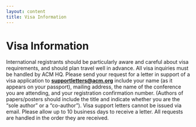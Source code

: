 ```yaml
---
layout: content
title: Visa Information
---
```


# Visa Information

International registrants should be particularly aware and careful about visa requirements, and should plan travel well in advance. All visa inquiries must be handled by ACM HQ. Please send your request for a letter in support of a visa application to **supportletters@acm.org** include your name (as it appears on your passport), mailing address, the name of the conference you are attending, and your registration confirmation number. (Authors of papers/posters should include the title and indicate whether you are the “sole author” or a “co-author”). Visa support letters cannot be issued via email. Please allow up to 10 business days to receive a letter. All requests are handled in the order they are received.
